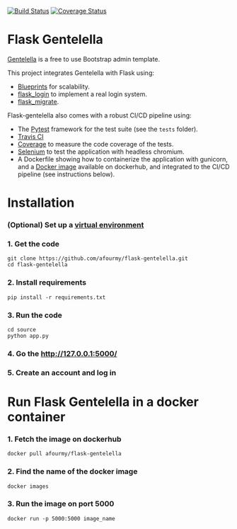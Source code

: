 [![Build Status](https://travis-ci.org/afourmy/flask-gentelella.svg?branch=master)](https://travis-ci.org/afourmy/flask-gentelella)
[![Coverage Status](https://coveralls.io/repos/github/afourmy/flask-gentelella/badge.svg?branch=master)](https://coveralls.io/github/afourmy/flask-gentelella?branch=develop)

# Flask Gentelella

[Gentelella](https://github.com/puikinsh/gentelella) is a free to use Bootstrap admin template.

This project integrates Gentelella with Flask using: 
- [Blueprints](http://flask.pocoo.org/docs/0.12/blueprints/) for scalability.
- [flask_login](https://flask-login.readthedocs.io/en/latest/) to implement a real login system.
- [flask_migrate](https://flask-migrate.readthedocs.io/en/latest/).

Flask-gentelella also comes with a robust CI/CD pipeline using:
- The [Pytest](https://docs.pytest.org/en/latest/) framework for the test suite (see the `tests` folder).
- [Travis CI](https://travis-ci.org/afourmy/flask-gentelella)
- [Coverage](https://coveralls.io/github/afourmy/flask-gentelella) to measure the code coverage of the tests.
- [Selenium](https://www.seleniumhq.org/) to test the application with headless chromium.
- A Dockerfile showing how to containerize the application with gunicorn, and a [Docker image](https://hub.docker.com/r/afourmy/flask-gentelella/) available on dockerhub, and integrated to the CI/CD pipeline (see instructions below).

# Installation

### (Optional) Set up a [virtual environment](https://docs.python.org/3/library/venv.html) 

### 1. Get the code
    git clone https://github.com/afourmy/flask-gentelella.git
    cd flask-gentelella

### 2. Install requirements 
    pip install -r requirements.txt

### 3. Run the code
    cd source
    python app.py

### 4. Go the http://127.0.0.1:5000/

### 5. Create an account and log in

# Run Flask Gentelella in a docker container

### 1. Fetch the image on dockerhub
    docker pull afourmy/flask-gentelella

### 2. Find the name of the docker image
    docker images

### 3. Run the image on port 5000
    docker run -p 5000:5000 image_name
